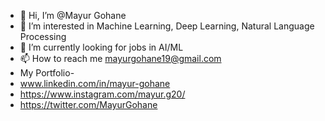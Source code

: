 - 👋 Hi, I’m @Mayur Gohane
- 👀 I’m interested in Machine Learning, Deep Learning, Natural Language Processing
- 🌱 I’m currently looking for jobs in AI/ML
- 📫 How to reach me mayurgohane19@gmail.com
- My Portfolio- 
- www.linkedin.com/in/mayur-gohane
- https://www.instagram.com/mayur.g20/
- https://twitter.com/MayurGohane

<!---
Mayurgohane/Mayurgohane is a ✨ special ✨ repository because its `README.md` (this file) appears on your GitHub profile.
You can click the Preview link to take a look at your changes.
--->
